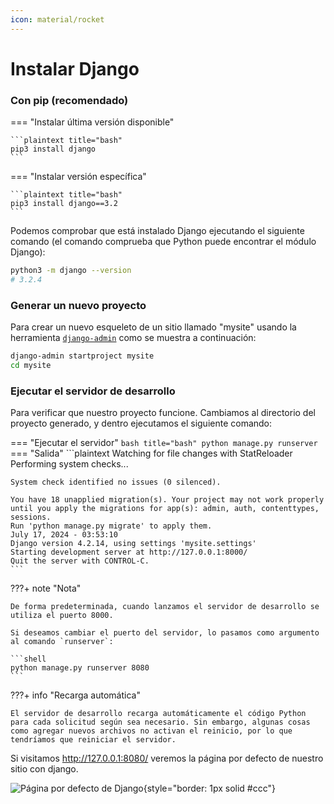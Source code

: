 ```yaml
---
icon: material/rocket
---
```


# Instalar Django

### **Con pip** (recomendado)

=== "Instalar última versión disponible"

	```plaintext title="bash"
	pip3 install django
	```

=== "Instalar versión específica"

	```plaintext title="bash"
	pip3 install django==3.2
	```

Podemos comprobar que está instalado Django ejecutando el siguiente comando (el comando comprueba que Python puede encontrar el módulo Django):

```bash title="bash"
python3 -m django --version
# 3.2.4
```

### Generar un nuevo proyecto

Para crear un nuevo esqueleto de un sitio llamado "mysite" usando la herramienta [`django-admin`](https://docs.djangoproject.com/en/5.0/ref/django-admin/) como se muestra a continuación:

```bash title="bash"
django-admin startproject mysite
cd mysite
```

### Ejecutar el servidor de desarrollo

Para verificar que nuestro proyecto funcione. Cambiamos al directorio del proyecto generado, y dentro ejecutamos el siguiente comando:

=== "Ejecutar el servidor"
	```bash title="bash"
	python manage.py runserver
	```
=== "Salida"
	```plaintext
	Watching for file changes with StatReloader
	Performing system checks...
	
	System check identified no issues (0 silenced).
	
	You have 18 unapplied migration(s). Your project may not work properly until you apply the migrations for app(s): admin, auth, contenttypes, sessions.
	Run 'python manage.py migrate' to apply them.
	July 17, 2024 - 03:53:10
	Django version 4.2.14, using settings 'mysite.settings'
	Starting development server at http://127.0.0.1:8000/
	Quit the server with CONTROL-C.
	```

???+ note "Nota"

    De forma predeterminada, cuando lanzamos el servidor de desarrollo se utiliza el puerto 8000.

    Si deseamos cambiar el puerto del servidor, lo pasamos como argumento al comando `runserver`:

    ```shell
    python manage.py runserver 8080
    ```

???+ info "Recarga automática"

    El servidor de desarrollo recarga automáticamente el código Python para cada solicitud según sea necesario. Sin embargo, algunas cosas como agregar nuevos archivos no activan el reinicio, por lo que tendríamos que reiniciar el servidor.

Si visitamos <http://127.0.0.1:8080/> veremos la página por defecto de nuestro sitio con django.

![Página por defecto de Django](assets/images/django-project-start.png){style="border: 1px solid #ccc"}